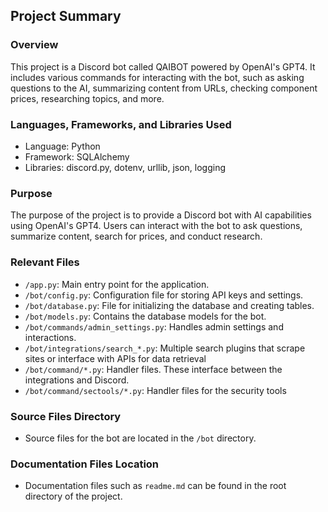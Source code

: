 ## Project Summary

### Overview
This project is a Discord bot called QAIBOT powered by OpenAI's GPT4. It includes various commands for interacting with the bot, such as asking questions to the AI, summarizing content from URLs, checking component prices, researching topics, and more.

### Languages, Frameworks, and Libraries Used
- Language: Python
- Framework: SQLAlchemy
- Libraries: discord.py, dotenv, urllib, json, logging

### Purpose
The purpose of the project is to provide a Discord bot with AI capabilities using OpenAI's GPT4. Users can interact with the bot to ask questions, summarize content, search for prices, and conduct research.

### Relevant Files
- `/app.py`: Main entry point for the application.
- `/bot/config.py`: Configuration file for storing API keys and settings.
- `/bot/database.py`: File for initializing the database and creating tables.
- `/bot/models.py`: Contains the database models for the bot.
- `/bot/commands/admin_settings.py`: Handles admin settings and interactions.
- `/bot/integrations/search_*.py`: Multiple search plugins that scrape sites or interface with APIs for data retrieval
- `/bot/command/*.py`: Handler files. These interface between the integrations and Discord. 
- `/bot/command/sectools/*.py`: Handler files for the security tools

### Source Files Directory
- Source files for the bot are located in the `/bot` directory.

### Documentation Files Location
- Documentation files such as `readme.md` can be found in the root directory of the project.